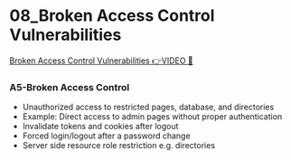 # 08_Broken Access Control Vulnerabilities

[Broken Access Control Vulnerabilities 👉VIDEO &#128279;](https://codered.eccouncil.org/courseVideo/Kali-for-Penetration-Testers?lessonId=21f36a88-8253-43e7-9524-f1edbfba12f7&finalAssessment=false)

### A5-Broken Access Control

- Unauthorized access to restricted pages, database, and directories
- Example: Direct access to admin pages without proper authentication
- Invalidate tokens and cookies after logout
- Forced login/logout after a password change
- Server side resource role restriction e.g. directories
